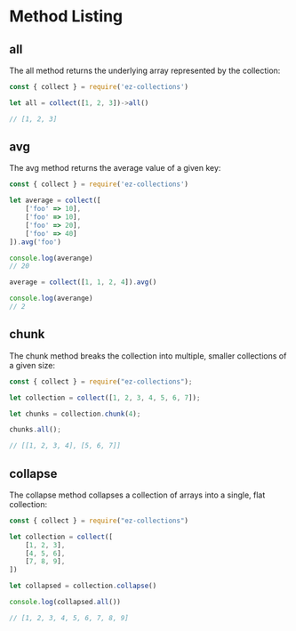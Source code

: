 # Method Listing

## all

The all method returns the underlying array represented by the collection:

```js
const { collect } = require('ez-collections')

let all = collect([1, 2, 3])->all()

// [1, 2, 3]
```

## avg

The avg method returns the average value of a given key:

```js
const { collect } = require('ez-collections')

let average = collect([
    ['foo' => 10],
    ['foo' => 10],
    ['foo' => 20],
    ['foo' => 40]
]).avg('foo')

console.log(averange)
// 20

average = collect([1, 1, 2, 4]).avg()

console.log(averange)
// 2
```

## chunk

The chunk method breaks the collection into multiple, smaller collections of a given size:

```js
const { collect } = require("ez-collections");

let collection = collect([1, 2, 3, 4, 5, 6, 7]);

let chunks = collection.chunk(4);

chunks.all();

// [[1, 2, 3, 4], [5, 6, 7]]
```

## collapse
The collapse method collapses a collection of arrays into a single, flat collection:

```js
const { collect } = require("ez-collections")

let collection = collect([
    [1, 2, 3],
    [4, 5, 6],
    [7, 8, 9],
])

let collapsed = collection.collapse()

console.log(collapsed.all())

// [1, 2, 3, 4, 5, 6, 7, 8, 9]
```
